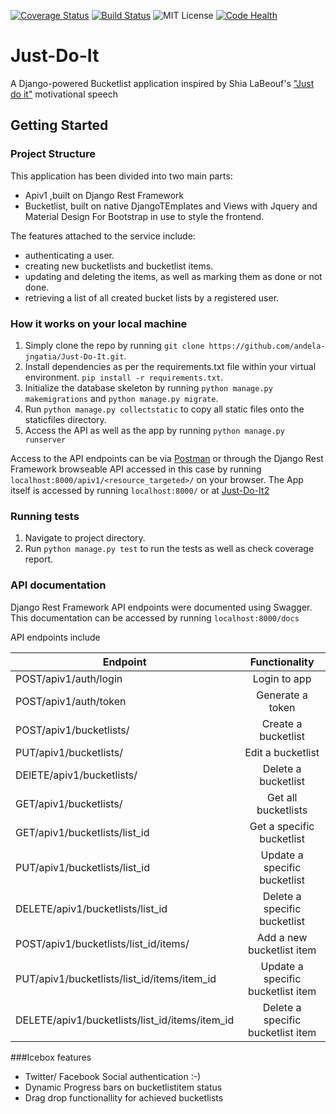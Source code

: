 [![Coverage Status](https://coveralls.io/repos/github/andela-jngatia/Just-Do-It/badge.svg?branch=develop)](https://coveralls.io/github/andela-jngatia/Just-Do-It?branch=develop)
[![Build Status](https://travis-ci.org/andela-jngatia/Just-Do-It.svg?branch=develop)](https://travis-ci.org/andela-jngatia/Just-Do-It)
![MIT License](https://img.shields.io/github/license/mashape/apistatus.svg)
[![Code Health](https://landscape.io/github/andela-jngatia/Just-Do-It/develop/landscape.svg?style=flat)](https://landscape.io/github/andela-jngatia/Just-Do-It/develop)

# Just-Do-It
A Django-powered Bucketlist application inspired by Shia LaBeouf's ["Just do it"](https://youtu.be/ZXsQAXx_ao0) motivational speech


## Getting Started
### Project Structure

This application has been divided into two main parts:
- Apiv1 ,built on Django Rest Framework
- Bucketlist, built on native DjangoTEmplates and Views with Jquery and Material Design For Bootstrap in use to style the frontend.


The features attached to the service include:
* authenticating a user.
* creating new bucketlists and bucketlist items.
* updating and deleting the items, as well as marking them as done or not done.
* retrieving a list of all created bucket lists by a registered user.

### How it works on your local machine
1. Simply clone the repo by running ```git clone https://github.com/andela-jngatia/Just-Do-It.git```.
2. Install dependencies as per the requirements.txt file within your virtual environment. ```pip install -r requirements.txt```.
3. Initialize the database skeleton by running ```python manage.py makemigrations``` and ```python manage.py migrate```.
4. Run ```python manage.py collectstatic``` to copy all static files onto the staticfiles directory.
5. Access the API as well as the app by running ```python manage.py runserver```

Access to the API endpoints can be via [Postman](https://www.getpostman.com/) or through the Django Rest Framework browseable API accessed in this case by running ```localhost:8000/apiv1/<resource_targeted>/``` on your browser.
The App itself is accessed by running ```localhost:8000/``` or at [Just-Do-It2](http://just-do-it2.herokuapp.com/)

### Running tests
1. Navigate to project directory.
3. Run ```python manage.py test``` to run the tests as well as check coverage report.

### API documentation
Django Rest Framework API endpoints were documented using Swagger.
This documentation can be accessed by running ```localhost:8000/docs```

API endpoints include

| Endpoint                                               | Functionality                                  |
| -------------                                          |:-------------:                                 |
| POST/apiv1/auth/login                                  | Login to app                                   |
| POST/apiv1/auth/token                                  | Generate a token                               |
| POST/apiv1/bucketlists/                                | Create a bucketlist                            |
| PUT/apiv1/bucketlists/                                 | Edit a bucketlist                              |
| DElETE/apiv1/bucketlists/                              | Delete a bucketlist                            |
| GET/apiv1/bucketlists/                                 | Get all bucketlists                            |
| GET/apiv1/bucketlists/list_id                             | Get a specific bucketlist                      |
| PUT/apiv1/bucketlists/list_id                            | Update a specific bucketlist                   |
| DELETE/apiv1/bucketlists/list_id                       | Delete a specific bucketlist                   |
| POST/apiv1/bucketlists/list_id/items/                      | Add a new bucketlist item                      |
| PUT/apiv1/bucketlists/list_id/items/item_id              | Update a specific bucketlist  item             |
| DELETE/apiv1/bucketlists/list_id/items/item_id          | Delete a specific bucketlist  item             |


###Icebox features
- Twitter/ Facebook Social authentication :-)
- Dynamic Progress bars on bucketlistitem status
- Drag drop functionallity for achieved bucketlists

